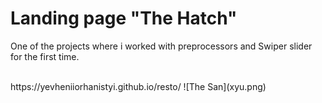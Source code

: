 # Landing page "The Hatch"
<p>One of the projects where i worked with preprocessors and Swiper slider for the first time.</p><br>
https://yevheniiorhanistyi.github.io/resto/
![The San](xyu.png)
